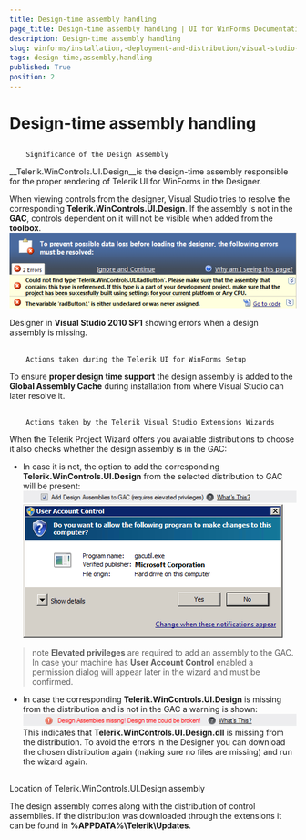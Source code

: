 ```yaml
---
title: Design-time assembly handling
page_title: Design-time assembly handling | UI for WinForms Documentation
description: Design-time assembly handling
slug: winforms/installation,-deployment-and-distribution/visual-studio-extensions/design-time-assembly-handling
tags: design-time,assembly,handling
published: True
position: 2
---
```


# Design-time assembly handling



## 
        Significance of the Design Assembly
      

__Telerik.WinControls.UI.Design__is the design-time assembly responsible
          for the proper rendering of Telerik UI for WinForms in the Designer.
        

When viewing controls from the designer, Visual Studio tries to resolve the corresponding
          __Telerik.WinControls.UI.Design__. If the assembly is not in the
          __GAC__, controls dependent on it will not be visible when added from
          the __toolbox__.
        ![installation-deployment-and-distribution-vsx-design-time-assembly-handling 001](images/installation-deployment-and-distribution-vsx-design-time-assembly-handling001.png)

Designer in __Visual Studio 2010 SP1__ showing errors when a design assembly is missing.
        

## 
        Actions taken during the Telerik UI for WinForms Setup
      

To ensure __proper design time support__ the design assembly is added to the
          __Global Assembly Cache__ during installation from where Visual Studio can later resolve it.
        

## 
        Actions taken by the Telerik Visual Studio Extensions Wizards
      

When the Telerik Project Wizard offers you available distributions to choose it also
          checks whether the design assembly is in the GAC:
          

* In case it is not, the option to add the corresponding __Telerik.WinControls.UI.Design__
                from the selected distribution to GAC will be present:
              ![installation-deployment-and-distribution-vsx-design-time-assembly-handling 002](images/installation-deployment-and-distribution-vsx-design-time-assembly-handling002.png)![installation-deployment-and-distribution-vsx-design-time-assembly-handling 003](images/installation-deployment-and-distribution-vsx-design-time-assembly-handling003.png)

>note  __Elevated privileges__ are required to add an assembly to the GAC. In case your machine has __User Account Control__ enabled a permission dialog will appear later in the wizard and must be confirmed.
>


* In case the corresponding __Telerik.WinControls.UI.Design__
                is missing from the distribution and is not in the GAC a warning is shown:
              ![installation-deployment-and-distribution-vsx-design-time-assembly-handling 004](images/installation-deployment-and-distribution-vsx-design-time-assembly-handling004.png)This indicates that __Telerik.WinControls.UI.Design.dll__ is missing from the distribution.
                To avoid the errors in the Designer you can download the chosen distribution again (making sure no
                files are missing) and run the wizard again.
              

## 
Location of Telerik.WinControls.UI.Design assembly
      

The design assembly comes along with the distribution of control assemblies. If the distribution was
          downloaded through the extensions it can be found in __%APPDATA%\Telerik\Updates__.
        
